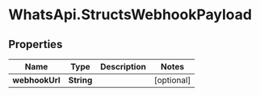 # WhatsApi.StructsWebhookPayload

## Properties

Name | Type | Description | Notes
------------ | ------------- | ------------- | -------------
**webhookUrl** | **String** |  | [optional] 


